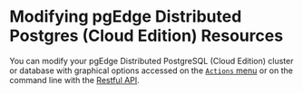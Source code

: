 # Modifying pgEdge Distributed Postgres (Cloud Edition) Resources

You can modify your pgEdge Distributed PostgreSQL (Cloud Edition) cluster or database with graphical options accessed on the [`Actions` menu](/cloud/mod_cluster/actions) or on the command line with the [Restful API](https://docs.pgedge.com/cloud/settings#the-api-clients-tab).